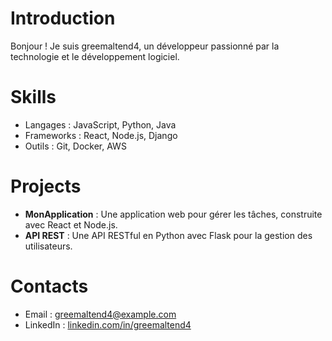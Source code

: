 # Introduction
Bonjour ! Je suis greemaltend4, un développeur passionné par la technologie et le développement logiciel.

# Skills
- Langages : JavaScript, Python, Java
- Frameworks : React, Node.js, Django
- Outils : Git, Docker, AWS

# Projects
- **MonApplication** : Une application web pour gérer les tâches, construite avec React et Node.js.
- **API REST** : Une API RESTful en Python avec Flask pour la gestion des utilisateurs.

# Contacts
- Email : greemaltend4@example.com
- LinkedIn : [linkedin.com/in/greemaltend4](https://linkedin.com/in/greemaltend4)